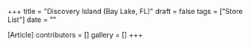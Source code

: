 +++
title = "Discovery Island (Bay Lake, FL)"
draft = false
tags = ["Store List"]
date = ""

[Article]
contributors = []
gallery = []
+++